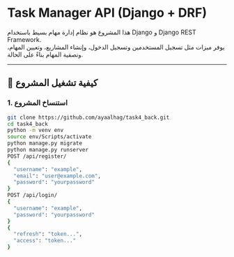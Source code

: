 # Task Manager API (Django + DRF)

هذا المشروع هو نظام إدارة مهام بسيط باستخدام Django و Django REST Framework.  
يوفر ميزات مثل تسجيل المستخدمين وتسجيل الدخول، وإنشاء المشاريع، وتعيين المهام، وتصفية المهام بناءً على الحالة.

---

## 🚀 كيفية تشغيل المشروع

### 1. استنساخ المشروع

```bash
git clone https://github.com/ayaalhag/task4_back.git
cd task4_back
python -m venv env
source env/Scripts/activate  
python manage.py migrate
python manage.py runserver
POST /api/register/
{
  "username": "example",
  "email": "user@example.com",
  "password": "yourpassword"
}
POST /api/login/
{
  "username": "example",
  "password": "yourpassword"
}
{
  "refresh": "token...",
  "access": "token..."
}




